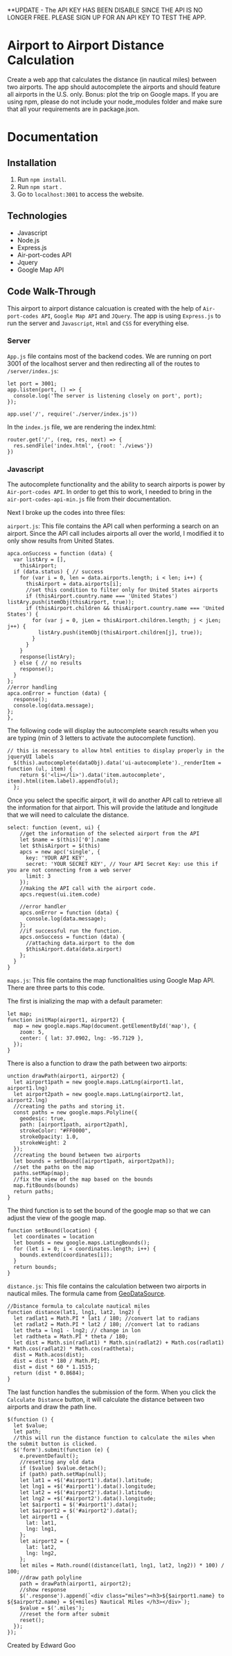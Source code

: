**UPDATE - The API KEY HAS BEEN DISABLE SINCE THE API IS NO LONGER FREE. PLEASE SIGN UP FOR AN API KEY TO TEST THE APP.

# Airport to Airport Distance Calculation

Create a web app that calculates the distance (in nautical miles) between two airports. The app should autocomplete the airports and should feature all airports in the U.S. only. Bonus: plot the trip on Google maps. If you are using npm, please do not include your node_modules folder and make sure that all your requirements are in package.json.

# Documentation

## Installation

1. Run `npm install`.
2. Run `npm start` .
3. Go to `localhost:3001` to access the website.

## Technologies
* Javascript
* Node.js
* Express.js
* Air-port-codes API
* Jquery
* Google Map API


## Code Walk-Through

This airport to airport distance calcuation is created with the help of `Air-port-codes API`, `Google Map API` and `JQuery`. The app is using `Express.js` to run the server and `Javascript`, `Html` and `CSS` for everything else.

### Server

`App.js` file contains most of the backend codes. We are running on port 3001 of the localhost server and then redirecting all of the routes to `/server/index.js`:

```
let port = 3001;
app.listen(port, () => {
  console.log('The server is listening closely on port', port);
});

app.use('/', require('./server/index.js'))
```

In the `index.js` file, we are rendering the index.html:

```
router.get('/', (req, res, next) => {
  res.sendFile('index.html', {root: './views'})
})
```

### Javascript

The autocomplete functionality and the ability to search airports is power by `Air-port-codes API`. In order to get this to work, I needed to bring in the `air-port-codes-api-min.js` file from their documentation.

Next I broke up the codes into three files:

`airport.js`: This file contains the API call when performing a search on an airport. Since the API call includes airports all over the world, I modified it to only show results from United States.

```
apca.onSuccess = function (data) {
  var listAry = [],
    thisAirport;
  if (data.status) { // success
    for (var i = 0, len = data.airports.length; i < len; i++) {
      thisAirport = data.airports[i];
      //set this condition to filter only for United States airports
      if (thisAirport.country.name === 'United States') listAry.push(itemObj(thisAirport, true));
      if (thisAirport.children && thisAirport.country.name === 'United States') {
        for (var j = 0, jLen = thisAirport.children.length; j < jLen; j++) {
          listAry.push(itemObj(thisAirport.children[j], true));
        }
      }
    }
    response(listAry);
  } else { // no results
    response();
  }
};
//error handling
apca.onError = function (data) {
  response();
  console.log(data.message);
};
},
```

The following code will display the autocomplete search results when you are typing (min of 3 letters to activate the autocomplete function).

```
// this is necessary to allow html entities to display properly in the jqueryUI labels
  $(this).autocomplete(dataObj).data('ui-autocomplete')._renderItem = function (ul, item) {
    return $('<li></li>').data('item.autocomplete', item).html(item.label).appendTo(ul);
  };
```

Once you select the specific airport, it will do another API call to retrieve all the information for that airport. This will provide the latitude and longitude that we will need to calculate the distance.

```
select: function (event, ui) {
    //get the information of the selected airport from the API
    let $name = $(this)['0'].name
    let $thisAirport = $(this)
    apcs = new apc('single', {
      key: 'YOUR API KEY',
      secret: 'YOUR SECRET KEY', // Your API Secret Key: use this if you are not connecting from a web server
      limit: 3
    });
    //making the API call with the airport code.
    apcs.request(ui.item.code)

    //error handler
    apcs.onError = function (data) {
      console.log(data.message);
    };
    //if successful run the function.
    apcs.onSuccess = function (data) {
      //attaching data.airport to the dom
      $thisAirport.data(data.airport)
    };
  }
}
  ```

`maps.js`: This file contains the map functionalities using Google Map API. There are three parts to this code.

The first is inializing the map with a default parameter:
```
let map;
function initMap(airport1, airport2) {
  map = new google.maps.Map(document.getElementById('map'), {
    zoom: 5,
    center: { lat: 37.0902, lng: -95.7129 },
  });
}
```

There is also a function to draw the path between two airports:
```
unction drawPath(airport1, airport2) {
  let airport1path = new google.maps.LatLng(airport1.lat, airport1.lng)
  let airport2path = new google.maps.LatLng(airport2.lat, airport2.lng)
  //creating the paths and storing it.
  const paths = new google.maps.Polyline({
    geodesic: true,
    path: [airport1path, airport2path],
    strokeColor: "#FF0000",
    strokeOpacity: 1.0,
    strokeWeight: 2
  });
  //creating the bound between two airports
  let bounds = setBound([airport1path, airport2path]);
  //set the paths on the map
  paths.setMap(map);
  //fix the view of the map based on the bounds
  map.fitBounds(bounds)
  return paths;
}
```

The third function is to set the bound of the google map so that we can adjust the view of the google map.

```
function setBound(location) {
  let coordinates = location
  let bounds = new google.maps.LatLngBounds();
  for (let i = 0; i < coordinates.length; i++) {
    bounds.extend(coordinates[i]);
  }
  return bounds;
}
```

`distance.js`: This file contains the calculation between two airports in nautical miles. The formula came from [GeoDataSource](http://www.geodatasource.com/developers/javascript).

```
//Distance formula to calculate nautical miles
function distance(lat1, lng1, lat2, lng2) {
  let radlat1 = Math.PI * lat1 / 180; //convert lat to radians
  let radlat2 = Math.PI * lat2 / 180; //convert lat to radians
  let theta = lng1 - lng2; // change in lon
  let radtheta = Math.PI * theta / 180;
  let dist = Math.sin(radlat1) * Math.sin(radlat2) + Math.cos(radlat1) * Math.cos(radlat2) * Math.cos(radtheta);
  dist = Math.acos(dist);
  dist = dist * 180 / Math.PI;
  dist = dist * 60 * 1.1515;
  return (dist * 0.8684);
}
```

The last function handles the submission of the form. When you click the `Calculate Distance` button, it will calculate the distance between two airports and draw the path line.

```
$(function () {
  let $value;
  let path;
  //this will run the distance function to calculate the miles when the submit button is clicked.
  $('form').submit(function (e) {
    e.preventDefault();
    //resetting any old data
    if ($value) $value.detach();
    if (path) path.setMap(null);
    let lat1 = +$('#airport1').data().latitude;
    let lng1 = +$('#airport1').data().longitude;
    let lat2 = +$('#airport2').data().latitude;
    let lng2 = +$('#airport2').data().longitude;
    let $airport1 = $('#airport1').data();
    let $airport2 = $('#airport2').data();
    let airport1 = {
      lat: lat1,
      lng: lng1,
    };
    let airport2 = {
      lat: lat2,
      lng: lng2,
    };
    let miles = Math.round((distance(lat1, lng1, lat2, lng2)) * 100) / 100;
    //draw path polyline
    path = drawPath(airport1, airport2);
    //show response
    $('.response').append(`<div class="miles"><h3>${$airport1.name} to ${$airport2.name} = ${+miles} Nautical Miles </h3></div>`);
    $value = $('.miles');
    //reset the form after submit
    reset();
  });
});
```

Created by Edward Goo
